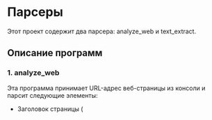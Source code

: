 # Парсеры

Этот проект содержит два парсера: analyze_web и text_extract. 

## Описание программ

### 1. analyze_web

Эта программа принимает URL-адрес веб-страницы из консоли и парсит следующие элементы:
- Заголовок страницы (<title>)
- Ссылки (<a>)
- Параграфы (<p>)
- Изображения (<img>)

#### Использование

Запустите программу с помощью команды: python analyze_web.py <URL>

Замените <URL> на адрес веб-страницы, которую вы хотите проанализировать.

### 2. text_extract

Эта программа принимает файл с расширением .pdf, .doc, .docx или .djvu и извлекает текст из него. Также она может распарсить изображения с такими же расширениями.

#### Использование

Запустите программу с помощью команды: python textextract.py <путь_к_файлу>

Замените <путь_к_файлу> на путь к файлу, из которого вы хотите извлечь текст.

## Тестирование

В проекте также имеются тесты, написанные с использованием библиотеки unittest. Для запуска тестов выполните следующую команду: python <test_file>.py [-v](для подробной информации)

## Установка зависимостей

Не забудьте установить все необходимые зависимости. Вы можете сделать это, выполнив команду: pip install -r requirements.txt
